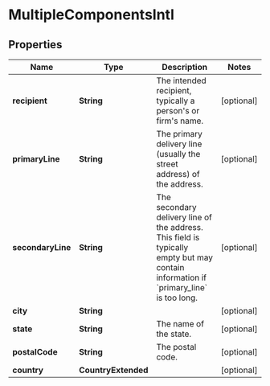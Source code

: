 

# MultipleComponentsIntl


## Properties

Name | Type | Description | Notes
------------ | ------------- | ------------- | -------------
**recipient** | **String** | The intended recipient, typically a person&#39;s or firm&#39;s name. |  [optional]
**primaryLine** | **String** | The primary delivery line (usually the street address) of the address.  |  [optional]
**secondaryLine** | **String** | The secondary delivery line of the address. This field is typically empty but may contain information if &#x60;primary_line&#x60; is too long.  |  [optional]
**city** | **String** |  |  [optional]
**state** | **String** | The name of the state. |  [optional]
**postalCode** | **String** | The postal code. |  [optional]
**country** | **CountryExtended** |  |  [optional]



